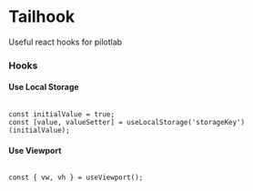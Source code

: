 # Tailhook

Useful react hooks for pilotlab

### Hooks

#### Use Local Storage
```

const initialValue = true;
const [value, valueSetter] = useLocalStorage('storageKey')(initialValue);

```

#### Use Viewport
```

const { vw, vh } = useViewport();

```
